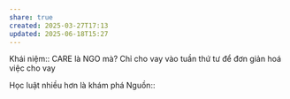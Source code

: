```yaml
---
share: true
created: 2025-03-27T17:13
updated: 2025-06-18T15:27
---
```

Khái niệm:: 
CARE là NGO mà?
Chỉ cho vay vào tuần thứ tư để đơn giản hoá việc cho vay

Học luật nhiều hơn là khám phá
Nguồn:: 